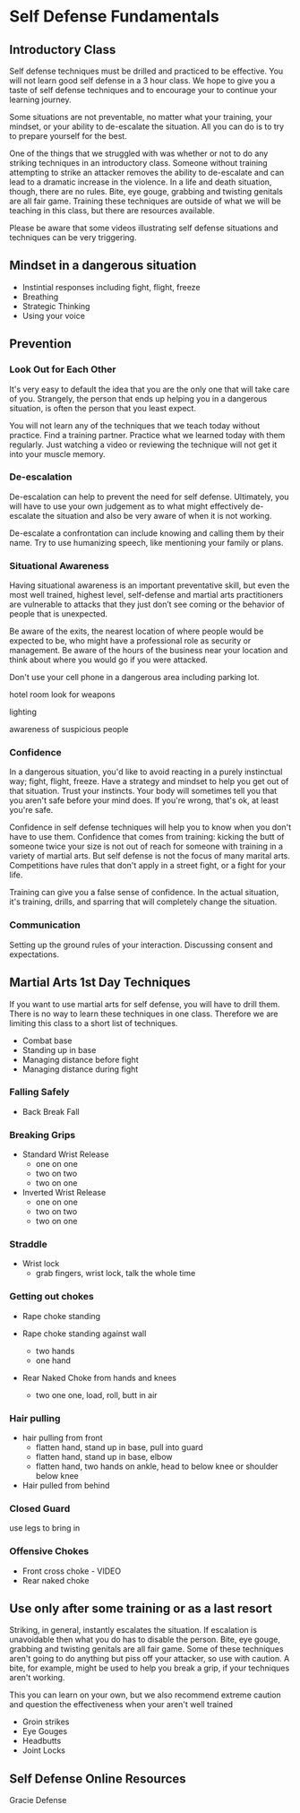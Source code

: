 # Self Defense Fundamentals

## Introductory Class
Self defense techniques must be drilled and practiced to be effective.  You will not learn good self defense in a 3 hour class.  We hope to give you a taste of self defense techniques and to encourage your to continue your learning journey.

Some situations are not preventable, no matter what your training, your mindset, or your ability to de-escalate the situation.  All you can do is to try to prepare yourself for the best.

One of the things that we struggled with was whether or not to do any striking techniques in an introductory class.  Someone without training attempting to strike an attacker removes the ability to de-escalate and can lead to a dramatic increase in the violence.  In a life and death situation, though, there are no rules.  Bite, eye gouge, grabbing and twisting genitals are all fair game.  Training these techniques are outside of what we will be teaching in this class, but there are resources available. 

Please be aware that some videos illustrating self defense situations and techniques can be very triggering.

## Mindset in a dangerous situation
- Instintial responses including fight, flight, freeze
- Breathing
- Strategic Thinking
- Using your voice

## Prevention
### Look Out for Each Other
  
It's very easy to default the idea that you are the only one that will take care of you. Strangely, the person that ends up helping you in a dangerous situation, is often the person that you least expect.

You will not learn any of the techniques that we teach today without practice. Find a training partner. Practice what we learned today with them regularly. Just watching a video or reviewing the technique will not get it into your muscle memory.

### De-escalation
  
De-escalation can help to prevent the need for self defense. Ultimately, you will have to use your own judgement as to what might effectively de-escalate the situation and also be very aware of when it is not working.  

De-escalate a confrontation can include knowing and calling them by their name. Try to use humanizing speech, like mentioning your family or plans. 
 
### Situational Awareness
  
Having situational awareness is an important preventative skill, but even the most well trained, highest level, self-defense and martial arts practitioners are vulnerable to attacks that they just don’t see coming or the behavior of people that is unexpected.

Be aware of the exits, the nearest location of where people would be expected to be, who might have a professional role as security or management. Be aware of the hours of the business near your location and think about where you would go if you were attacked.

Don't use your cell phone in a dangerous area including parking lot.

hotel room look for weapons

lighting

awareness of suspicious people

### Confidence
In a dangerous situation, you'd like to avoid reacting in a purely instinctual way; fight, flight, freeze. Have a strategy and mindset to help you get out of that situation. Trust your instincts. Your body will sometimes tell you that you aren't safe before your mind does. If you're wrong, that's ok, at least you're safe.

Confidence in self defense techniques will help you to know when you don't have to use them. Confidence that comes from training:  kicking the butt of someone twice your size is not out of reach for someone with training in a variety of martial arts.  But self defense is not the focus of many marital arts.  Competitions have rules that don't apply in a street fight, or a fight for your life.

Training can give you a false sense of confidence. In the actual situation, it's training, drills, and sparring that will completely change the situation.

### Communication

Setting up the ground rules of your interaction.  Discussing consent and expectations.  



## Martial Arts 1st Day Techniques
If you want to use martial arts for self defense, you will have to drill them.  There is no way to learn these techniques in one class.  Therefore we are limiting this class to a short list of techniques.
- Combat base
- Standing up in base
- Managing distance before fight
- Managing distance during fight

### Falling Safely
- Back Break Fall

### Breaking Grips
- Standard Wrist Release
  - one on one
  - two on two
  - two on one
- Inverted Wrist Release
  - one on one
  - two on two
  - two on one

### Straddle
- Wrist lock
  - grab fingers, wrist lock, talk the whole time

### Getting out chokes
- Rape choke standing
 
- Rape choke standing against wall
  - two hands
  - one hand
- Rear Naked Choke from hands and knees
  - two one one, load, roll, butt in air

### Hair pulling
- hair pulling from front
  - flatten hand, stand up in base, pull into guard
  - flatten hand, stand up in base, elbow
  - flatten hand, two hands on ankle, head to below knee or shoulder below knee
- Hair pulled from behind

### Closed Guard
use legs to bring in


### Offensive Chokes
- Front cross choke - VIDEO
- Rear naked choke

## Use only after some training or as a last resort
Striking, in general, instantly escalates the situation.  If escalation is unavoidable then what you do has to disable the person.  Bite, eye gouge, grabbing and twisting genitals are all fair game.  Some of these techniques aren't going to do anything but piss off your attacker, so use with caution.  A bite, for example, might be used to help you break a grip, if your techniques aren't working.

This you can learn on your own, but we also recommend extreme caution and question the effectiveness when your aren't well trained
- Groin strikes
- Eye Gouges
- Headbutts
- Joint Locks

## Self Defense Online Resources
Gracie Defense 
